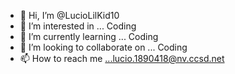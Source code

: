 - 👋 Hi, I’m @LucioLilKid10
- 👀 I’m interested in ... Coding
- 🌱 I’m currently learning ... Coding
- 💞️ I’m looking to collaborate on ... Coding
- 📫 How to reach me ...lucio.1890418@nv.ccsd.net

<!---
LucioLilKid10/LucioLilKid10 is a ✨ special ✨ repository because its `README.md` (this file) appears on your GitHub profile.
You can click the Preview link to take a look at your changes.
--->
